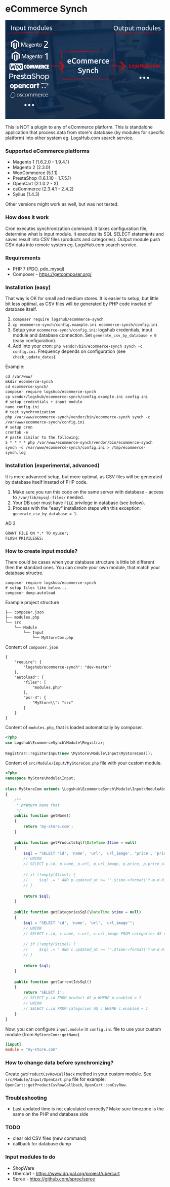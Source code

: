 # eCommerce Synch

![Schema](img/ecommerce_synch.png)

This is NOT a plugin to any of eCommerce platform. This is standalone application
that process data from store's database (by modules for specific platform) into
other system eg. LogsHub.com search service.

### Supported eCommerce platforms

* Magento 1 (1.6.2.0 - 1.9.4.1)
* Magento 2 (2.3.0)
* WooCommerce (5.1.1)
* PrestaShop (1.6.1.10 - 1.7.5.1)
* OpenCart (2.1.0.2 - X)
* osCommerce (2.3.4.1 - 2.4.2)
* Sylius (1.4.3)

Other versions might work as well, but was not tested.

### How does it work

Cron executes synchronization command. It takes configuration file, determine what is input module.
It executes its SQL SELECT statements and saves result into CSV files (products and categories).
Output module push CSV data into remote system eg. LogsHub.com search service.

### Requirements

* PHP 7 (PDO, pdo_mysql)
* Composer - https://getcomposer.org/

### Installation (easy)

That way is OK for small and medium stores.
It is easier to setup, but little bit less optimal,
as CSV files will be generated by PHP code insetad of database itself.

1. `composer require logshub/ecommerce-synch`
2. `cp ecommerce-synch/config.example.ini ecommerce-synch/config.ini`
3. Setup your `ecommerce-synch/config.ini`: logshub credentials, input module and database connection. Set `generate_csv_by_database = 0` (easy configuration).
4. Add into your cron: `php vendor/bin/ecommerce-synch synch -c config.ini`. Frequency depends on configuration (see `check_update_dates`).

Example:

```
cd /var/www/
mkdir ecommerce-synch
cd ecommerce-synch/
composer require logshub/ecommerce-synch
cp vendor/logshub/ecommerce-synch/config.example.ini config.ini
# setup credentials + input module
nano config.ini
# test synchronization
php /var/www/ecommerce-synch/vendor/bin/ecommerce-synch synch -c /var/www/ecommerce-synch/config.ini
# setup cron
crontab -e
# paste similar to the following:
5 * * * * php /var/www/ecommerce-synch/vendor/bin/ecommerce-synch synch -c /var/www/ecommerce-synch/config.ini > /tmp/ecommerce-synch.log
```

### Installation (experimental, advanced)

It is more advanced setup, but more optimal,
as CSV files will be generated by database itself insetad of PHP code.

1. Make sure you run this code on the same server with database - access to `/var/lib/mysql-files/` needed.
2. Your DB user must have `FILE` privilege in database (see below).
3. Process with the "easy" installation steps with this exception: `generate_csv_by_database = 1`.

AD 2

```
GRANT FILE ON *.* TO myuser;
FLUSH PRIVILEGES;
```

### How to create input module?

There could be cases when your database structure is little bit different then the standard ones.
You can create your own module, that match your database structre.

```
composer require logshub/ecommerce-synch
# setup files like below...
composer dump-autoload
```

Example project structure 

```
├── composer.json
├── modules.php
└── src
    └── Module
        └── Input
            └── MyStoreCom.php
```

Content of `composer.json`

```
{
    "require": {
        "logshub/ecommerce-synch": "dev-master"
    },
    "autoload": {
        "files": [
            "modules.php"
        ],
        "psr-4": {
            "MyStore\\": "src"
        }
    }
}
```

Content of `modules.php`, that is loaded automatically by composer.

```php
<?php
use Logshub\EcommerceSynch\Module\Registrar;

Registrar::registerInput(new \MyStore\Module\Input\MyStoreCom());
```

Content of `src/Module/Input/MyStoreCom.php` file with your custom module.

```php
<?php
namespace MyStore\Module\Input;

class MyStoreCom extends \Logshub\EcommerceSynch\Module\Input\ModuleAbstract
{
    /**
     * @return Name that 
     */
    public function getName()
    {
        return 'my-store.com';
    }

    public function getProductsSql(\DateTime $time = null)
    {
        $sql = "SELECT 'id', 'name', 'url', 'url_image', 'price', 'price_old', 'currency', 'description', 'categories', 'sku'";
        // UNION
        // SELECT p.id, p.name, p.url, p.url_image, p.price, p.price_old, p.currency, p.description, p.categories, p.sku FROM product AS p WHERE p.enabled = 1

        // if (!empty($time)) {
        //     $sql .= " AND p.updated_at >= '".$time->format('Y-m-d H:i:s')."' ";
        // }

        return $sql;
    }

    public function getCategoriesSql(\DateTime $time = null)
    {
        $sql = "SELECT 'id', 'name', 'url', 'url_image'";
        // UNION
        // SELECT c.id, c.name, c.url, c.url_image FROM categories AS c WHERE c.enabled = 1

        // if (!empty($time)) {
        //     $sql .= " AND c.updated_at >= '".$time->format('Y-m-d H:i:s')."' ";
        // }

        return $sql;
    }

    public function getCurrentIdsSql()
    {
        return 'SELECT 1';
        // SELECT p.id FROM product AS p WHERE p.enabled = 1
        // UNION
        // SELECT c.id FROM categories AS c WHERE c.enabled = 1
    }
}
```

Now, you can configure `input.module` in `config.ini` file to use your custom module (from `MyStoreCom::getName`).

```ini
[input]
module = "my-store.com"
```

### How to change data before synchronizing?

Create `getProductCsvRowCallback` method in your custom module. See `src/Module/Input/OpenCart.php` file for example:
`OpenCart::getProductCsvRowCallback`, `OpenCart::onCsvRow`.

### Troubleshooting

* Last updated time is not calculated correctly? Make sure timezone is the same on the PHP and database side

### TODO

* clear old CSV files (new command)
* callback for database dump

### Input modules to do

* ShopWare
* Ubercart - https://www.drupal.org/project/ubercart 
* Spree - https://github.com/spree/spree
